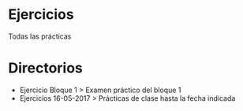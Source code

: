 # Ejercicios
Todas las prácticas

# Directorios

- Ejercicio Bloque 1 > Examen práctico del bloque 1
- Ejercicios 16-05-2017 > Prácticas de clase hasta la fecha indicada